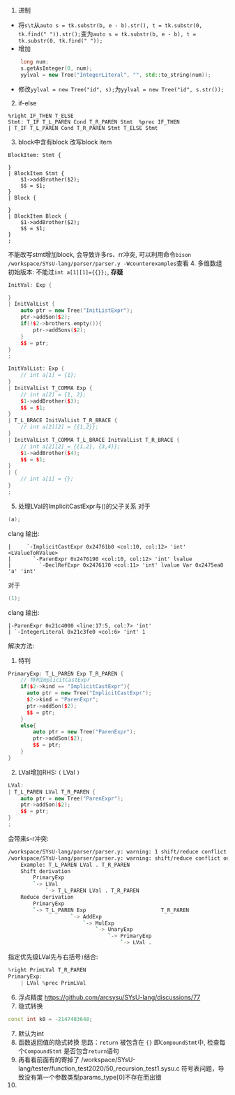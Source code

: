 1. 进制
- 将`s\t`从`auto s = tk.substr(b, e - b).str(), t = tk.substr(0, tk.find(" ")).str();`变为`auto s = tk.substr(b, e - b), t = tk.substr(0, tk.find(" "));`
- 增加
```cpp
    long num;
    s.getAsInteger(0, num);
    yylval = new Tree("IntegerLiteral", "", std::to_string(num));
```
- 修改`yylval = new Tree("id", s);`为`yylval = new Tree("id", s.str());`
2. if-else
```
%right IF_THEN T_ELSE
Stmt: T_IF T_L_PAREN Cond T_R_PAREN Stmt  %prec IF_THEN
| T_IF T_L_PAREN Cond T_R_PAREN Stmt T_ELSE Stmt
```
3. block中含有block
改写block item
```
BlockItem: Stmt {

} 
| BlockItem Stmt {
    $1->addBrother($2);
    $$ = $1;
}
| Block {

}
| BlockItem Block {
    $1->addBrother($2);
    $$ = $1;
}
;
```
不能改写stmt增加block, 会导致许多rs、rr冲突, 可以利用命令`bison /workspace/SYsU-lang/parser/parser.y -Wcounterexamples`查看
4. 多维数组
初始版本: 不能过`int a[1][1]={{}};`, **存疑**
```cpp
InitVal: Exp {

}
| InitValList {
    auto ptr = new Tree("InitListExpr");
    ptr->addSon($2);
    if(!$2->brothers.empty()){
        ptr->addSons($2);
    }
    $$ = ptr;
}
;

InitValList: Exp {
    // int a[1] = {1};
}
| InitValList T_COMMA Exp {
    // int a[2] = {1, 2};
    $1->addBrother($3);
    $$ = $1;
}
| T_L_BRACE InitValList T_R_BRACE {
    // int a[2][2] = {{1,2}};
}
| InitValList T_COMMA T_L_BRACE InitValList T_R_BRACE {
    // int a[2][2] = {{1,2}, {3,4}};
    $1->addBrother($4);
    $$ = $1;
}
| {
    // int a[1] = {};
} 
;
```
5. 处理LVal的ImplicitCastExpr与()的父子关系
对于
```c
(a);
```
clang 输出:
```
|     `-ImplicitCastExpr 0x24761b0 <col:10, col:12> 'int' <LValueToRValue>
|       `-ParenExpr 0x2476190 <col:10, col:12> 'int' lvalue
|         `-DeclRefExpr 0x2476170 <col:11> 'int' lvalue Var 0x2475ea8 'a' 'int'
```
对于
```c
(1);
```
clang 输出:
```
|-ParenExpr 0x21c4000 <line:17:5, col:7> 'int'
| `-IntegerLiteral 0x21c3fe0 <col:6> 'int' 1
```
解决方法:
1. 特判
```cpp
PrimaryExp: T_L_PAREN Exp T_R_PAREN {
    // 特判ImplicitCastExpr
    if($2->kind == "ImplicitCastExpr"){
      auto ptr = new Tree("ImplicitCastExpr");
      $2->kind = "ParenExpr";
      ptr->addSon($2);
      $$ = ptr;
    }
    else{
        auto ptr = new Tree("ParenExpr");
        ptr->addSon($2);
        $$ = ptr;
    }
}
```
2. LVal增加RHS: `(` LVal `)`
```cpp
LVal: 
| T_L_PAREN LVal T_R_PAREN {
    auto ptr = new Tree("ParenExpr");
    ptr->addSon($2);
    $$ = ptr;
}
;
```
会带来s-r冲突:
```bash
/workspace/SYsU-lang/parser/parser.y: warning: 1 shift/reduce conflict [-Wconflicts-sr]
/workspace/SYsU-lang/parser/parser.y: warning: shift/reduce conflict on token T_R_PAREN [-Wcounterexamples]
    Example: T_L_PAREN LVal . T_R_PAREN
    Shift derivation
        PrimaryExp
        `-> LVal
            `-> T_L_PAREN LVal . T_R_PAREN
    Reduce derivation   
        PrimaryExp
        `-> T_L_PAREN Exp                        T_R_PAREN
                    `-> AddExp
                        `-> MulExp
                            `-> UnaryExp
                                `-> PrimaryExp
                                    `-> LVal .
```
指定优先级LVal先与右括号`)`结合:
```cpp
%right PrimLVal T_R_PAREN
PrimaryExp: 
    | LVal %prec PrimLVal
```
6. 浮点精度
https://github.com/arcsysu/SYsU-lang/discussions/77
6. 隐式转换
```cpp
const int k0 = -2147483648;
```
7. 默认为int
8. 函数返回值的隐式转换
思路：`return` 被包含在 `{}` 即`CompoundStmt`中, 检查每个`CompoundStmt` 是否包含`return`语句
9. 再看看前面有的寄掉了
/workspace/SYsU-lang/tester/function_test2020/50_recursion_test1.sysu.c
符号表问题，导致没有第一个参数类型params_type[0]不存在而出错
10. 
